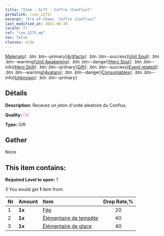 ```yaml
---
title: "Item - Gift - Coffre (Conflux)"
permalink: /con_1275/
excerpt: "Era of Chaos  Coffre (Conflux)"
last_modified_at: 2021-06-30
locale: fr
ref: "con_1275.md"
toc: false
classes: wide
---
```

 [Materials](/ItemsFR/){: .btn .btn--primary}[Artifacts](/ItemsFR/Artifacts/){: .btn .btn--success}[Unit Soul](/ItemsFR/UnitSoul/){: .btn .btn--warning}[Unit Awakening](/ItemsFR/UnitAwakening/){: .btn .btn--danger}[Hero Soul](/ItemsFR/HeroSoul/){: .btn .btn--info}[Hero Skill](/ItemsFR/HeroSkill/){: .btn .btn--primary}[Gift](/ItemsFR/Gift/){: .btn .btn--success}[Event related](/ItemsFR/Events/){: .btn .btn--warning}[Avatars](/ItemsFR/Avatars/){: .btn .btn--danger}[Consumables](/ItemsFR/Consumables/){: .btn .btn--info}[Unknown](/ItemsFR/Unknown/){: .btn .btn--primary}

## Détails
 **Description:** Recevez un jeton d'unité aléatoire du Conflux.

 **Quality:** <span style="color: #DA70D6">OK</span>

 **Type:** Gift

## Gather

  None

## This item contains:

 **Required Level to open:** 1

 3 You would get **1** item  from:

  | Nr | Amount |     Item    | Drop Rate,% |
  |:---|:-------|:------------|:---------:|
  | 1 |  **1x** | [Fée](/ItemsFR/unt_262/) | 20 | 
  | 2 |  **1x** | [Élémentaire de tempête](/ItemsFR/unt_263/) | 40 | 
  | 3 |  **1x** | [Élémentaire de glace](/ItemsFR/unt_264/) | 40 | 
